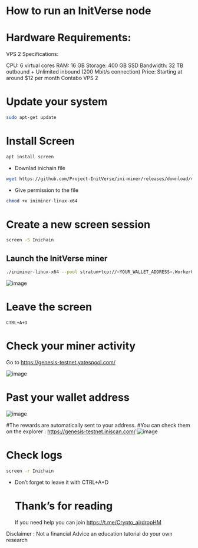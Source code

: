 # How to run an InitVerse node

# Hardware Requirements:
VPS 2 Specifications:

CPU: 6 virtual cores RAM: 16 GB Storage: 400 GB SSD Bandwidth: 32 TB outbound + 
Unlimited inbound (200 Mbit/s connection) 
Price: Starting at around $12 per month Contabo VPS 2

# Update your system
```bash
sudo apt-get update
```
# Install Screen
```bash
apt install screen
```
- Downlad inichain file
```bash
wget https://github.com/Project-InitVerse/ini-miner/releases/download/v1.0.0/iniminer-linux-x64
```
- Give permission to the file
```bash
chmod +x iniminer-linux-x64
```
# Create a new screen session
```bash
screen -S Inichain
```
## Launch the InitVerse miner
```bash
./iniminer-linux-x64 --pool stratum+tcp://<YOUR_WALLET_ADDRESS>.Worker001@pool-core-testnet.inichain.com:32672
```
![image](https://github.com/user-attachments/assets/1203a7c2-b5fa-4fb8-b352-f20619a190ad)
# Leave the screen
`CTRL+A+D`
# Check your miner activity
Go to https://genesis-testnet.yatespool.com/

![image](https://github.com/user-attachments/assets/61bbaf2f-2612-4e95-bf96-1cbe837ebf7b)
# Past your wallet address
![image](https://github.com/user-attachments/assets/0dc76d09-b45b-416f-9e6d-69566cf84242)


#The rewards are automatically sent to your address.
#You can check them on the explorer : https://genesis-testnet.iniscan.com/
![image](https://github.com/user-attachments/assets/e237861c-2ee5-4b5c-841b-e290475285a5)

# Check logs
```bash
screen -r Inichain
```
- Don’t forget to leave it with CTRL+A+D

  # Thank’s for reading
  If you need help you can join https://t.me/Crypto_airdropHM

Disclaimer : Not a financial Advice an education tutorial do your own research
